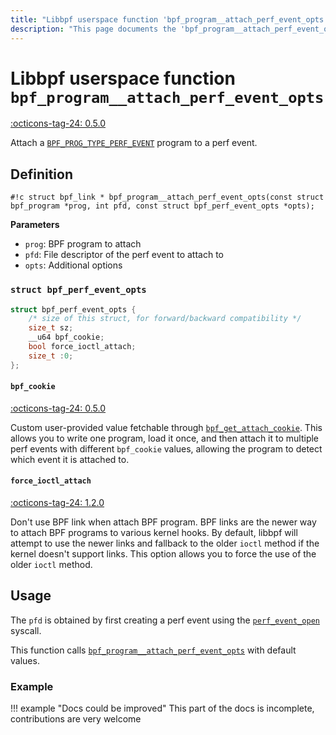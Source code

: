 ```yaml
---
title: "Libbpf userspace function 'bpf_program__attach_perf_event_opts'"
description: "This page documents the 'bpf_program__attach_perf_event_opts' libbpf userspace function, including its definition, usage, and examples."
---
```

# Libbpf userspace function `bpf_program__attach_perf_event_opts`

<!-- [LIBBPF_TAG] -->
[:octicons-tag-24: 0.5.0](https://github.com/libbpf/libbpf/releases/tag/v0.5.0)
<!-- [/LIBBPF_TAG] -->

Attach a [`BPF_PROG_TYPE_PERF_EVENT`](../../../linux/program-type/BPF_PROG_TYPE_PERF_EVENT.md) program to a perf event.

## Definition

`#!c struct bpf_link * bpf_program__attach_perf_event_opts(const struct bpf_program *prog, int pfd, const struct bpf_perf_event_opts *opts);`

**Parameters**

- `prog`: BPF program to attach
- `pfd`: File descriptor of the perf event to attach to
- `opts`: Additional options

### `struct bpf_perf_event_opts`

```c
struct bpf_perf_event_opts {
	/* size of this struct, for forward/backward compatibility */
	size_t sz;
	__u64 bpf_cookie;
	bool force_ioctl_attach;
	size_t :0;
};
```

#### `bpf_cookie`

[:octicons-tag-24: 0.5.0](https://github.com/libbpf/libbpf/releases/tag/v0.5.0)

Custom user-provided value fetchable through [`bpf_get_attach_cookie`](../../../linux/helper-function/bpf_get_attach_cookie.md). This allows you to write one program, load it once, and then attach it to multiple perf events with different `bpf_cookie` values, allowing the program to detect which event it is attached to.

#### `force_ioctl_attach`

[:octicons-tag-24: 1.2.0](https://github.com/libbpf/libbpf/releases/tag/v1.2.0)

Don't use BPF link when attach BPF program. BPF links are the newer way to attach BPF programs to various kernel hooks. By default, libbpf will attempt to use the newer links and fallback to the older `ioctl` method if the kernel doesn't support links. This option allows you to force the use of the older `ioctl` method.

## Usage

The `pfd` is obtained by first creating a perf event using the [`perf_event_open`](https://man7.org/linux/man-pages/man2/perf_event_open.2.html) syscall.

This function calls [`bpf_program__attach_perf_event_opts`](bpf_program__attach_perf_event_opts.md) with default values.

### Example

!!! example "Docs could be improved"
    This part of the docs is incomplete, contributions are very welcome
